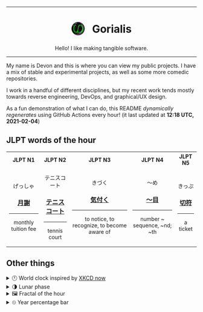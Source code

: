 ***

<h1 align="center">
<sub>
    <img src="readme/resources/avatar.png" height="36">
</sub>
&nbsp;
Gorialis
</h1>
<p align="center">
Hello! I like making tangible software.
</p>

***

My name is Devon and this is where you can view my public projects. I have a mix of stable and experimental projects, as well as some more comedic repositories.

I work in a handful of different disciplines, but my recent work tends mostly towards reverse engineering, DevOps, and graphical/UX design.

As a fun demonstration of what I can do, this README *dynamically regenerates* using GitHub Actions every hour! (it last updated at **12:18 UTC, 2021-02-04**)

<h2>JLPT words of the hour</h2>
<table>
    <tr>
        <th>JLPT N1</th>
        <th>JLPT N2</th>
        <th>JLPT N3</th>
        <th>JLPT N4</th>
        <th>JLPT N5</th>
    </tr>
    <tr>
        <td>
            <p align="center">げっしゃ</p>
            <h3 align="center"><b><a href="https://jisho.org/search/%E6%9C%88%E8%AC%9D">月謝</a></b></h3>
            <hr>
            <p align="center">monthly tuition fee</p>
        </td>
        <td>
            <p align="center">テニスコート</p>
            <h3 align="center"><b><a href="https://jisho.org/search/%E3%83%86%E3%83%8B%E3%82%B9%E3%82%B3%E3%83%BC%E3%83%88">テニスコート</a></b></h3>
            <hr>
            <p align="center">tennis court</p>
        </td>
        <td>
            <p align="center">きづく</p>
            <h3 align="center"><b><a href="https://jisho.org/search/%E6%B0%97%E4%BB%98%E3%81%8F">気付く</a></b></h3>
            <hr>
            <p align="center">to notice,<wbr> to recognize,<wbr> to become aware of</p>
        </td>
        <td>
            <p align="center">～め</p>
            <h3 align="center"><b><a href="https://jisho.org/search/%EF%BD%9E%E7%9B%AE">～目</a></b></h3>
            <hr>
            <p align="center">number ~ sequence,<wbr> ~nd;<br> ~th</p>
        </td>
        <td>
            <p align="center">きっぷ</p>
            <h3 align="center"><b><a href="https://jisho.org/search/%E5%88%87%E7%AC%A6">切符</a></b></h3>
            <hr>
            <p align="center">a ticket</p>
        </td>
    </tr>
</table>

<h2>Other things</h2>
<details>
<summary>🕛  World clock inspired by <a href="https://xkcd.com/now">XKCD now</a></summary>

> <img src="generated/now.png" width="512">

</details>
<details>
<summary>🌗 Lunar phase</summary>

The moon is approximately 77.57% through its phase (Last Quarter).

</details>
<details>
<summary>&#x1f5bc; Fractal of the hour</summary>

> <img src="generated/fractal.png" width="512">

</details>
<details>
<summary>&#x23f2; Year percentage bar</summary>
<pre><code>2021 [█▁▁▁▁▁▁▁▁▁▁▁▁▁▁▁▁▁▁▁] 9.46%</code></pre>
</details>
